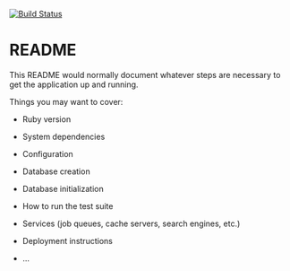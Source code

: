 [![Build Status](https://travis-ci.org/FlevianK/organizationManagementSystem-.svg?branch=develop)](https://travis-ci.org/FlevianK/organizationManagementSystem-)

# README

This README would normally document whatever steps are necessary to get the
application up and running.

Things you may want to cover:

* Ruby version

* System dependencies

* Configuration

* Database creation

* Database initialization

* How to run the test suite

* Services (job queues, cache servers, search engines, etc.)

* Deployment instructions

* ...
